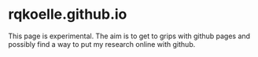 # rqkoelle.github.io
This page is experimental. The aim is to get to grips with github pages and possibly find a way to put my research online with github.

